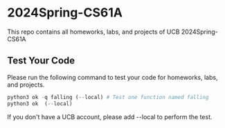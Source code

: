 # 2024Spring-CS61A
This repo contains all homeworks, labs, and projects of UCB 2024Spring-CS61A

## Test Your Code

Please run the following command to test your code for homeworks, labs, and projects.

```python
python3 ok -q falling (--local) # Test one function named falling
python3 ok  (--local)
```

If you don't have a UCB account, please add --local to perform the test.

